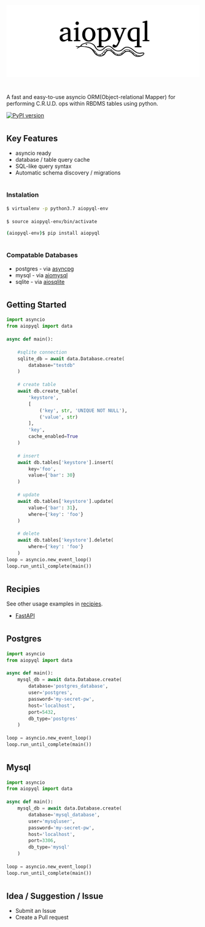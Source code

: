 ![](./images/logo.png)

# 
A fast and easy-to-use asyncio ORM(Object-relational Mapper) for performing C.R.U.D. ops within RBDMS tables using python. 

[![PyPI version](https://badge.fury.io/py/aiopyql.svg)](https://badge.fury.io/py/aiopyql)

#
## Key Features
- asyncio ready 
- database / table query cache
- SQL-like query syntax
- Automatic schema discovery / migrations

#
### Instalation
```bash
$ virtualenv -p python3.7 aiopyql-env

$ source aiopyql-env/bin/activate
```
```bash
(aiopyql-env)$ pip install aiopyql
```
#
### Compatable Databases
- postgres - via [asyncpg](https://github.com/MagicStack/asyncpg)
- mysql - via [aiomysql](https://github.com/aio-libs/aiomysql)
- sqlite - via [aiosqlite](https://github.com/omnilib/aiosqlite)

#
## Getting Started 
```python
import asyncio
from aiopyql import data

async def main():

    #sqlite connection
    sqlite_db = await data.Database.create(
        database="testdb"
    )
    
    # create table
    await db.create_table(
        'keystore',
        [
            ('key', str, 'UNIQUE NOT NULL'),
            ('value', str)
        ],
        'key',
        cache_enabled=True
    )

    # insert
    await db.tables['keystore'].insert(
        key='foo',
        value={'bar': 30}
    )
    
    # update
    await db.tables['keystore'].update(
        value={'bar': 31},
        where={'key': 'foo'}
    )

    # delete
    await db.tables['keystore'].delete(
        where={'key': 'foo'}
    )
loop = asyncio.new_event_loop()
loop.run_until_complete(main())
```
#
## Recipies
See other usage examples in [recipies](https://github.com/codemation/aiopyql/blob/master/recipies).
<br>
- [FastAPI](https://github.com/codemation/aiopyql/blob/master/recipies/fastapi_aiopyql.py)

#
## Postgres

```python
import asyncio
from aiopyql import data

async def main():
    mysql_db = await data.Database.create(
        database='postgres_database',
        user='postgres',
        password='my-secret-pw',
        host='localhost',
        port=5432,
        db_type='postgres'
    )

loop = asyncio.new_event_loop()
loop.run_until_complete(main())
```
#
## Mysql

```python
import asyncio
from aiopyql import data

async def main():
    mysql_db = await data.Database.create(
        database='mysql_database',
        user='mysqluser',
        password='my-secret-pw',
        host='localhost',
        port=3306,
        db_type='mysql'
    )

loop = asyncio.new_event_loop()
loop.run_until_complete(main())
```
#
## Idea / Suggestion / Issue
- Submit an Issue
- Create a Pull request 